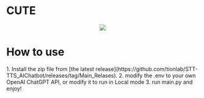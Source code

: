 # CUTE
<p align="center">
<img src="https://static.wikia.nocookie.net/undertale/images/7/7b/Temmie_battle_idle.gif/revision/latest/scale-to-width/360?cb=20151206115948)https://static.wikia.nocookie.net/undertale/images/7/7b/Temmie_battle_idle.gif/revision/latest/scale-to-width/360?cb=20151206115948">
</p>


<h1>How to use</h1>
1. Install the zip file from [the latest release](https://github.com/tionlab/STT-TTS_AIChatbot/releases/tag/Main_Relases).
2. modify the .env to your own OpenAI ChatGPT API, or modify it to run in Local mode 
3. run main.py and enjoy!
